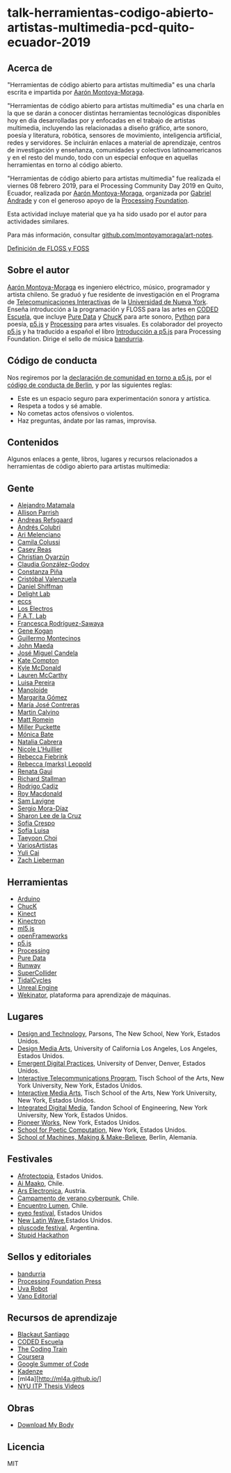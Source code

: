# talk-herramientas-codigo-abierto-artistas-multimedia-pcd-quito-ecuador-2019

## Acerca de

"Herramientas de código abierto para artistas multimedia" es una charla escrita e impartida por [Aarón Montoya-Moraga](http://montoyamoraga.io/).

"Herramientas de código abierto para artistas multimedia" es una charla en la que se darán a conocer distintas herramientas tecnológicas disponibles hoy en día desarrolladas por y enfocadas en el trabajo de artistas multimedia, incluyendo las relacionadas a diseño gráfico, arte sonoro, poesía y literatura, robótica, sensores de movimiento, inteligencia artificial, redes y servidores. Se incluirán enlaces a material de aprendizaje, centros de investigación y enseñanza, comunidades y colectivos latinoamericanos y en el resto del mundo, todo con un especial enfoque en aquellas herramientas en torno al código abierto.

"Herramientas de código abierto para artistas multimedia" fue realizada el viernes 08 febrero 2019, para el Processing Community Day 2019 en Quito, Ecuador, realizada por [Aarón Montoya-Moraga](http://montoyamoraga.io/), organizada por [Gabriel Andrade](http://www.gandradep.com/) y con el generoso apoyo de la [Processing Foundation](https://processingfoundation.org/).

Esta actividad incluye material que ya ha sido usado por el autor para actividades similares.

Para más información, consultar [github.com/montoyamoraga/art-notes](https://github.com/montoyamoraga/art-notes).

[Definición de FLOSS y FOSS](https://www.gnu.org/philosophy/floss-and-foss.en.html)

## Sobre el autor

[Aarón Montoya-Moraga](http://montoyamoraga.io/) es ingeniero eléctrico, músico, programador y artista chileno. Se graduó y fue residente de investigación en el Programa de [Telecomunicaciones Interactivas](https://tisch.nyu.edu/itp) de la [Universidad de Nueva York](https://www.nyu.edu/). Enseña introducción a la programación y FLOSS para las artes en [CODED Escuela](http://codedescuela.cl/), que incluye [Pure Data](http://puredata.info/) y [ChucK](http://chuck.cs.princeton.edu/) para arte sonoro, [Python](https://www.python.org/) para poesía, [p5.js](https://p5js.org/es/) y [Processing](https://processing.org/) para artes visuales. Es colaborador del proyecto [p5.js](https://p5js.org/es/) y ha traducido a español el libro [Introducción a p5.js](https://processingfoundation.press/es/) para Processing Foundation. Dirige el sello de música [bandurria](https://bandurria.io/).

## Código de conducta

Nos regiremos por la [declaración de comunidad en torno a p5.js](http://p5js.org/es/community/), por el [código de conducta de Berlin](http://berlincodeofconduct.org/es/), y por las siguientes reglas:

 * Este es un espacio seguro para experimentación sonora y artística.
 * Respeta a todos y sé amable.
 * No cometas actos ofensivos o violentos.
 * Haz preguntas, ándate por las ramas, improvisa.

## Contenidos

Algunos enlaces a gente, libros, lugares y recursos relacionados a herramientas de código abierto para artistas multimedia:

## Gente

* [Alejandro Matamala](http://matamala.info/)
* [Allison Parrish](https://www.decontextualize.com/)
* [Andreas Refsgaard](http://andreasrefsgaard.dk/)
* [Andrés Colubri](http://andrescolubri.net/)
* [Ari Melenciano](http://ariciano.com/)
* [Camila Colussi](https://www.camilacolussi.com/)
* [Casey Reas](http://reas.com/)
* [Christian Oyarzún](http://error404.cl/)
* [Claudia González-Godoy](http://www.claudiagonzalez.cl/)
* [Constanza Piña](https://corazonderobota.wordpress.com/)
* [Cristóbal Valenzuela](https://cvalenzuelab.com/)
* [Daniel Shiffman](https://shiffman.net/)
* [Delight Lab](https://delightlab.com/)
* [eccs](https://eccs.world/)
* [Los Electros](http://www.loselectros.com/)
* [F.A.T. Lab](http://fffff.at/)
* [Francesca Rodríguez-Sawaya](http://www.franrodriguezsawaya.com/)
* [Gene Kogan](http://genekogan.com/)
* [Guillermo Montecinos](http://guillemontecinos.cl/)
* [John Maeda](https://en.wikipedia.org/wiki/John_Maeda)
* [José Miguel Candela](http://candelajm.blogspot.com/)
* [Kate Compton](http://www.galaxykate.com/)
* [Kyle McDonald](http://www.kylemcdonald.net/)
* [Lauren McCarthy](http://lauren-mccarthy.com/)
* [Luisa Pereira](http://www.luisapereira.net/)
* [Manoloide](http://manoloide.com/)
* [Margarita Gómez](https://www.margegomez.cl/)
* [María José Contreras](http://mariajosecontreras.com/)
* [Martin Calvino](https://www.martincalvino.co/)
* [Matt Romein](https://matt-romein.com/)
* [Miller Puckette](http://msp.ucsd.edu/)
* [Mónica Bate](http://etab.cl/monica-bate/)
* [Natalia Cabrera](http://www.nataliacabrera.com/)
* [Nicole L'Huillier](https://nicolelhuillier.com/)
* [Rebecca Fiebrink](https://www.doc.gold.ac.uk/~mas01rf/homepage/)
* [Rebecca (marks) Leopold](http://site.rebeccaleopold.com/)
* [Renata Gaui](https://renatagaui.com/)
* [Richard Stallman](https://en.wikipedia.org/wiki/Richard_Stallman)
* [Rodrigo Cadiz](http://www.rodrigocadiz.com/)
* [Roy Macdonald](http://roymacdonald.github.io/)
* [Sam Lavigne](http://lav.io/)
* [Sergio Mora-Díaz](http://www.sergiomoradiaz.com/)
* [Sharon Lee de la Cruz](http://unoseistres.com/)
* [Sofía Crespo](https://www.instagram.com/soficrespo91/)
* [Sofía Luisa](https://www.sofialuisa.xyz/)
* [Taeyoon Choi](http://taeyoonchoi.com/)
* [VariosArtistas](http://www.variosartistas.cl/)
* [Yuli Cai](http://www.caiyuli.com/)
* [Zach Lieberman](https://www.instagram.com/zach.lieberman/)

## Herramientas

* [Arduino](https://www.arduino.cc/)
* [ChucK](http://chuck.cs.princeton.edu/)
* [Kinect](https://en.wikipedia.org/wiki/Kinect)
* [Kinectron](https://kinectron.github.io/)
* [ml5.js](https://ml5js.org/)
* [openFrameworks](https://openframeworks.cc/)
* [p5.js](https://p5js.org/)
* [Processing](https://processing.org/)
* [Pure Data](http://puredata.info/)
* [Runway](https://runwayapp.ai/)
* [SuperCollider](https://supercollider.github.io/)
* [TidalCycles](https://tidalcycles.org/)
* [Unreal Engine](https://www.unrealengine.com/)
* [Wekinator](http://www.wekinator.org/), plataforma para aprendizaje de máquinas.

## Lugares

* [Design and Technology](https://www.newschool.edu/parsons/mfa-design-technology/), Parsons, The New School, New York, Estados Unidos.
* [Design Media Arts](http://dma.ucla.edu/), University of California Los Angeles, Los Angeles, Estados Unidos.
* [Emergent Digital Practices](https://www.du.edu/ahss/edp/), University of Denver, Denver, Estados Unidos.
* [Interactive Telecommunications Program](https://tisch.nyu.edu/itp), Tisch School of the Arts, New York University, New York, Estados Unidos.
* [Interactive Media Arts](https://tisch.nyu.edu/itp), Tisch School of the Arts, New York University, New York, Estados Unidos.
* [Integrated Digital Media](http://idm.engineering.nyu.edu/), Tandon School of Engineering, New York University, New York, Estados Unidos.
* [Pioneer Works](https://pioneerworks.org/), New York, Estados Unidos.
* [School for Poetic Computation](http://sfpc.io/), New York, Estados Unidos.
* [School of Machines, Making & Make-Believe](http://schoolofma.org/), Berlin, Alemania.

## Festivales

* [Afrotectopia](https://www.afrotectopia.com/), Estados Unidos.
* [Ai Maako](http://www.aimaako.cl/), Chile.
* [Ars Electronica](https://ars.electronica.art/), Austria.
* [Campamento de verano cyberpunk](https://www.facebook.com/veranoCyberpunk/), Chile.
* [Encuentro Lumen](http://www.encuentrolumen.net/), Chile.
* [eyeo festival](http://eyeofestival.com/), Estados Unidos
* [New Latin Wave](https://newlatinwave.com/),Estados Unidos.
* [pluscode festival](http://pluscode.cc/), Argentina.
* [Stupid Hackathon](http://www.stupidhackathon.com/)

## Sellos y editoriales

* [bandurria](https://bandurria.io/)
* [Processing Foundation Press](http://processingfoundation.press/)
* [Uva Robot](https://uvarobot.cl/)
* [Vano Editorial](http://www.vanoeditorial.cl/)

## Recursos de aprendizaje

* [Blackaut Santiago](https://www.facebook.com/blackaut.stgo/)
* [CODED Escuela](http://codedescuela.cl/)
* [The Coding Train](https://www.youtube.com/user/shiffman/)
* [Coursera](https://www.coursera.org/)
* [Google Summer of Code](https://summerofcode.withgoogle.com/archive/)
* [Kadenze](https://www.kadenze.com/)
* [ml4a][http://ml4a.github.io/]
* [NYU ITP Thesis Videos](https://vimeo.com/itpred)

## Obras

* [Download My Body](http://downloadmybody.com/)


## Licencia

MIT
